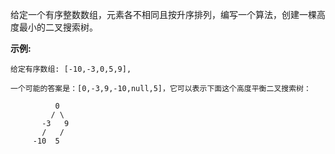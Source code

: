 给定一个有序整数数组，元素各不相同且按升序排列，编写一个算法，创建一棵高度最小的二叉搜索树。

 **示例:**

    
    
    给定有序数组: [-10,-3,0,5,9],  
      
    一个可能的答案是：[0,-3,9,-10,null,5]，它可以表示下面这个高度平衡二叉搜索树：  
      
              0   
             / \   
           -3   9   
           /   /   
         -10  5   
    

